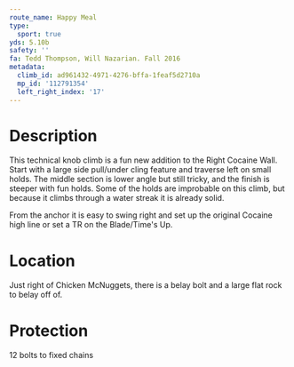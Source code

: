 ```yaml
---
route_name: Happy Meal
type:
  sport: true
yds: 5.10b
safety: ''
fa: Tedd Thompson, Will Nazarian. Fall 2016
metadata:
  climb_id: ad961432-4971-4276-bffa-1feaf5d2710a
  mp_id: '112791354'
  left_right_index: '17'
---
```

# Description
This technical knob climb is a fun new addition to the Right Cocaine Wall. Start with a large side pull/under cling feature and traverse left on small holds. The middle section is lower angle but still tricky, and the finish is steeper with fun holds. Some of the holds are improbable on this climb, but because it climbs through a water streak it is already solid.

From the anchor it is easy to swing right and set up the original Cocaine high line or set a TR on the Blade/Time's Up.

# Location
Just right of Chicken McNuggets, there is a belay bolt and a large flat rock to belay off of.

# Protection
12 bolts to fixed chains
